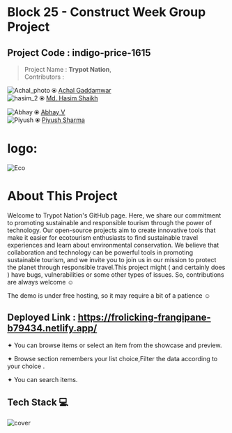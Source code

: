 # Block 25 - Construct Week Group Project
## Project Code : indigo-price-1615
> Project Name : **Trypot Nation**,   
> Contributors : 


 ![Achal_photo](https://user-images.githubusercontent.com/118152296/237016839-1b4b8043-c749-4857-a57b-36915a7cb182.jpg)  ⦿ [Achal Gaddamwar](https://github.com/AchalGaddamwar)       
 ![hasim_2](https://user-images.githubusercontent.com/118152296/237017511-897c770a-89ce-41c9-a58a-9b26453535cd.jpeg)   ⦿  [Md. Hasim Shaikh](https://github.com/Hasims2001) 

  ![Abhay](https://user-images.githubusercontent.com/118152296/237017706-5fecf34b-c18c-4071-9d38-289f536db81e.jpg) ⦿ [Abhay V](https://github.com/abii225)     
 ![Piyush](https://user-images.githubusercontent.com/118152296/237017919-8398c051-aa6f-4cdf-9a45-c7cc854d5e63.png)  ⦿ [Piyush Sharma](https://github.com/pspiyush130)


##

# logo:              
![Eco](https://user-images.githubusercontent.com/118152296/237020208-39921b92-670b-476e-8fd7-ac3a0cf9862d.png)

# About This Project
   Welcome to Trypot Nation's GitHub page. Here, we share our commitment to promoting sustainable and responsible tourism through the power of technology. Our open-source projects aim to create innovative tools that make it easier for ecotourism enthusiasts to find sustainable travel experiences and learn about environmental conservation. We believe that collaboration and technology can be powerful tools in promoting sustainable tourism, and we invite you to join us in our mission to protect the planet through responsible travel.This project might ( and certainly does ) have bugs, vulnerabilities or some other types of issues. So, contributions are always welcome ☺

The demo is under free hosting, so it may require a bit of a patience ☺

## Deployed Link : https://frolicking-frangipane-b79434.netlify.app/


✦ You can browse items or select an item from the showcase and preview.

✦ Browse section remembers your list choice,Filter the data according to your choice .

✦ You can search items.


##



## Tech Stack 💻
![cover](https://user-images.githubusercontent.com/118152296/236819635-30b75b4a-c991-4060-a7f8-90a1da8fa728.jpg)





